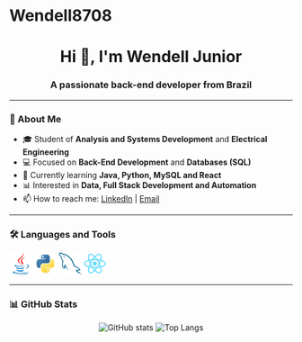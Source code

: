 # Wendell8708
<h1 align="center">Hi 👋, I'm Wendell Junior</h1>
<h3 align="center">A passionate back-end developer from Brazil</h3>

---

### 🚀 About Me
- 🎓 Student of **Analysis and Systems Development** and **Electrical Engineering**  
- 💻 Focused on **Back-End Development** and **Databases (SQL)**  
- 🌱 Currently learning **Java, Python, MySQL and React**  
- 📊 Interested in **Data, Full Stack Development and Automation**  
- 📫 How to reach me: [LinkedIn](https://www.linkedin.com/in/seu-perfil) | [Email](mailto:wbarbozajr03@gmail.com)

---

### 🛠️ Languages and Tools
<p align="left">
  <img src="https://raw.githubusercontent.com/devicons/devicon/master/icons/java/java-original.svg" alt="java" width="40" height="40"/>
  <img src="https://raw.githubusercontent.com/devicons/devicon/master/icons/python/python-original.svg" alt="python" width="40" height="40"/>
  <img src="https://raw.githubusercontent.com/devicons/devicon/master/icons/mysql/mysql-original.svg" alt="mysql" width="40" height="40"/>
  <img src="https://raw.githubusercontent.com/devicons/devicon/master/icons/react/react-original.svg" alt="react" width="40" height="40"/>
</p>

---

### 📊 GitHub Stats
<p align="center">
  <img src="https://github-readme-stats.vercel.app/api?username=Wendell-Junior&show_icons=true&theme=tokyonight" alt="GitHub stats"/>
  <img src="https://github-readme-stats.vercel.app/api/top-langs/?username=Wendell-Junior&layout=compact&theme=tokyonight" alt="Top Langs"/>
</p>

